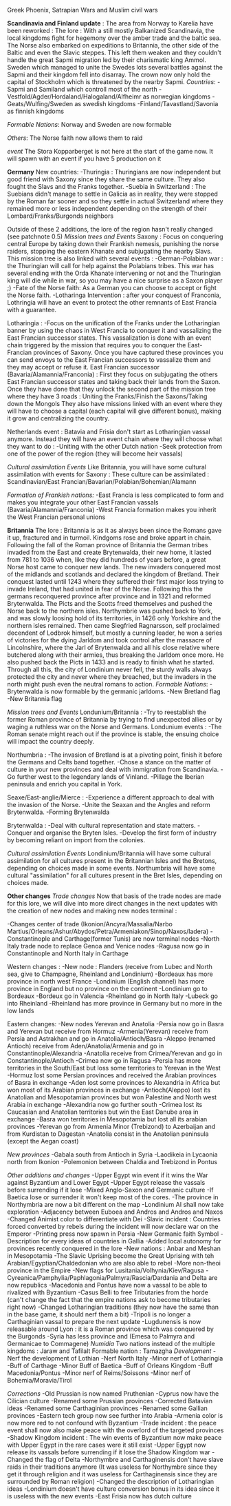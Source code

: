Greek Phoenix, Satrapian Wars and Muslim civil wars

**Scandinavia and Finland update** :
The area from Norway to Karelia have been reworked :
The lore :
With a still mostly Balkanized Scandinavia, the local kingdoms fight for hegemony over the amber trade and the baltic sea. The Norse also embarked on expeditions to Britannia, the other side of the Baltic and even the Slavic steppes. This left them weaken and they couldn't handle the great Sapmi migration led by their charismatic king Ammol. Sweden which managed to unite the Swedes lots several battles against the Sapmi and their kingdom fell into disarray. The crown now only hold the capital of Stockholm which is threatened by the nearby Sapmi.
*Countries*:
-Sapmi and Samiland which controll most of the north
-Vestfold/Agder/Hordaland/Halogaland/Alfheimr as norwegian kingdoms
-Geats/Wulfing/Sweden as swedish kingdoms
-Finland/Tavastland/Savonia as finnish kingdoms

*Formable Nations*:
Norway and Sweden are now formable

*Others*:
The Norse faith now allows them to raid

*event*
The Stora Kopparberget is not here at the start of the game now. It will spawn with an event if you have 5 production on it

**Germany**
New countries:
-Thuringia : Thuringians are now independent but good friend with Saxony since they share the same culture. They also fought the Slavs and the Franks together.
-Suebia in Switzerland : The Suebians didn't manage to settle in Galicia as in reality, they were stopped by the Roman far sooner and so they settle in actual Switzerland where they remained more or less independent depending on the strength of their Lombard/Franks/Burgonds neighbors

Outside of these 2 additions, the lore of the region hasn't really changed (see patchnote 0.5)
*Mission trees and Events*
Saxony : Focus on conquering central Europe by taking down their Frankish nemesis, punishing the norse raiders, stopping the eastern Khanate and subjugating the nearby Slavs.
This mission tree is also linked with several events :
  -German-Polabian war : the Thuringian will call for help against the Polabians tribes. This war has several ending with the Orda Khanate intervening or not and the Thuringian king will die while in war, so you may have a nice surprise as a Saxon player ;)
  -Fate of the Norse faith: As a German you can choose to accept or fight the Norse faith.
  -Lotharinga Intervention : after your conquest of Franconia, Lothringia will have an event to protect the other remnants of East Francia with a guarantee.

Lotharingia :
  -Focus on the unification of the Franks under the Lotharingian banner by using the chaos in West Francia to conquer it and vassalizing the East Francian successor states. This vassalization is done with an event chain triggered by the mission that requires you to conquer the East-Francian provinces of Saxony. Once you have captured these provinces you can send envoys to the East Francian successors to vassalize them and they may accept or refuse it.
East Francian successor (Bavaria/Alamannia/Franconia) :
  First they focus on subjugating the others East Francian successor states and taking back their lands from the Saxon.
  Once they have done that they unlock the second part of the mission tree where they have 3 roads : Uniting the Franks/Finish the Saxons/Taking down the Mongols
  They also have missions linked with an event where they will have to choose a capital (each capital will give different bonus), making it grow and centralizing the country.

Netherlands event :
Batavia and Frisia don't start as Lotharingian vassal anymore. Instead they will have an event chain where they will choose what they want to do :
  -Uniting with the other Dutch nation
  -Seek protection from one of the power of the region (they will become heir vassals)


*Cultural assimilation Events*
Like Britannia, you will have some cultural assimilation with events for Saxony :
These culture can be assimilated : Scandinavian/East Francian/Bavarian/Polabian/Bohemian/Alamann

*Formation of Frankish nations:*
-East Francia is less complicated to form and makes you integrate your other East Francian vassals (Bavaria/Alamannia/Franconia)
-West Francia formation makes you inherit the West Francian personal unions


**Britannia**
The lore :
Britannia is as it as always been since the Romans gave it up, fractured and in turmoil. Kindgoms rose and broke appart in chain. Following the fall of the Roman province of Britannia the German tribes invaded from the East and create Brytenwalda, their new home, it lasted from 781 to 1036 when, like they did hundreds of years before, a great Norse host came to conquer new lands. The new invaders conquered most of the midlands and scotlands and declared the kingdom of Bretland. Their conquest lasted until 1243 where they suffered their first major loss trying to invade Ireland, that had united in fear of the Norse. Following this the germans reconquered province after province and in 1321 and reformed Brytenwalda. The Picts and the Scotts freed themselves and pushed the Norse back to the northern isles. Northymbrie was pushed back to York, and was slowly loosing hold of its territories, in 1426 only Yorkshire and the northern isles remained. Then came Siegfried Ragnarsson, self proclaimed decendent of Lodbrok himself, but mostly a cunning leader, he won a series of victories for the dying Jarldom and took control after the massacre of Lincolnshire, where the Jarl of Brytenwalda and all his close relative where butchered along with their armies, thus breaking the Jarldom once more. He also pushed back the Picts in 1433 and is ready to finish what he started. Through all this, the city of Londinium never fell, the sturdy walls always protected the city and never where they breached, but the invaders in the north might push even the neutral romans to action.
*Formable Nations*:
-Brytenwalda is now formable by the germanic jarldoms.
-New Bretland flag
-New Britannia flag

*Mission trees and Events*
Londunium/Britannia :
  -Try to reestablish the former Roman province of Britannia by trying to find unexpected allies or by waging a ruthless war on the Norse and Germans.
Londunium events :
  -The Roman senate might reach out if the province is stable, the ensuing choice will impact the country deeply.

Northumbria :
  -The invasion of Bretland is at a pivoting point, finish it before the Germans and Celts band together.
  -Chose a stance on the matter of culture in your new provinces and deal with immigration from Scandinavia.
  -Go further west to the legendary lands of Vinland.
  -Pillage the Iberian peninsula and enrich you capital in York.

Seaxe/East-anglie/Mierce :
  -Experience a different approach to deal with the invasion of the Norse.
  -Unite the Seaxan and the Angles and reform Brytenwalda.
  -Forming Brytenwalda

Brytenwalda :
  -Deal with cultural representation and state matters.
  -Conquer and organise the Bryten Isles.
  -Develop the first form of industry by becoming reliant on import from the colonies.

*Cultural assimilation Events*
Londinium/Britannia will have some cultural assimilation for all cultures present in the Britannian Isles and the Bretons, depending on choices made in some events.
Northumbria will have some cultural "assimilation" for all cultures present in the Bret Isles, depending on choices made.

**Other changes**
*Trade changes*
Now that basis of the trade nodes are made for this lore, we will dive into more direct changes in the next updates with the creation of new nodes and making new nodes terminal :

-Changes center of trade (Ikonion/Ancyra/Massalia/Narbo Martius/Orleans/Ashur/Abydos/Petra/Armeniakon/Sinop/Naxos/Iadera)
-Constantinople and Carthage(former Tunis) are now terminal nodes
-North Italy trade node to replace Genoa and Venice nodes
-Ragusa now go in Constantinople and North Italy in Carthage

Western changes :
-New node : Flanders (receive from Lubec and North sea, give to Champagne, Rheinland and Londinium)
-Bordeaux has more province in north west France
-Londinium (English channel) has more province in England but no province on the continent
-Londinium go to Bordeaux
-Bordeux go in Valencia
-Rheinland go in North Italy
-Lubeck go into Rheinland
-Rheinland has more province in Germany but no more in the low lands

Eastern changes:
-New nodes Yerevan and Anatolia
-Persia now go in Basra and Yerevan but receive from Hormuz
-Armenia(Yerevan) receive from Persia and Astrakhan and go in Anatolia/Antioch/Basra
-Aleppo (renamed Antioch) receive from Aden/Anatolia/Armenia and go in Constantinople/Alexandria
-Anatolia receive from Crimea/Yerevan and go in Constantinople/Antioch
-Crimea now go in Ragusa
-Persia has more territories in the South/East but loss some territories to Yerevan in the West
-Hormuz lost some Persian provinces and received the Arabian provinces of Basra in exchange
-Aden lost some provinces to Alexandria in Africa but won most of its Arabian provinces in exchange
-Antioch(Aleppo) lost its Anatolian and Mesopotamian provinces but won Palestine and North west Arabia in exchange
-Alexandria now go further south
-Crimea lost its Caucasian and Anatolian territories but win the East Danube area in exchange
-Basra won territories in Mesopotamia but lost all its arabian provinces
-Yerevan go from Armenia Minor (Trebizond) to Azerbaijan and from Kurdistan to Dagestan
-Anatolia consist in the Anatolian peninsula (except the Aegan coast)

*New provinces*
-Gabala south from Antioch in Syria
-Laodikeia in Lycaonia north from Ikonion
-Polemonion between Chaldia and Trebizond in Pontus

*Other additions and changes*
-Upper Egypt win event if it wins the War against Byzantium and Lower Egypt
-Upper Egypt release the vassals before surrending if it lose
-Mixed Anglo-Saxon and Germanic culture
-If Baetica lose or surrender it won't keep most of the cores.
-The province in Northymbria are now a bit different on the map
-Londinium AI shall now take exploration
-Adjacency between Euboea and Andros and Andros and Naxos
-Changed Animist color to differentiate with Dei
-Slavic incident : Countries forced converted by rebels during the incident will now declare war on the Emperor
-Printing press now spawn in Persia
-New Germanic faith Symbol
-Description for every ideas of countries in Gallia
-Added local autonomy for provinces recently conquered in the lore
-New nations : Anbar and Meshan in Mesopotamia
-The Slavic Uprising become the Great Uprising with teh Arabian/Egyptian/Chaldedonian who are also able to rebel
-More non-theoi province in the Empire
-New flags for Lusitania/Volhynia/Kiev/Ragusa
-Cyreanica/Pamphylia/Paphlagonia/Palmyra/Rascia/Dardania and Delta are now republics
-Macedonia and Pontus have now a vassal to be able to rivalized with Byzantium
-Casus Belli to free Tributaries from the horde (can't change the fact that the empire nations ask to become tributaries right now)
-Changed Lotharingian traditions (they now have the same than in the base game, it should nerf them a bit)
-Tripoli is no longer a Carthaginian vassal to prepare the next update
-Lugdunensis is now releasable around Lyon : it is a Roman province which was conquered by the Burgonds
-Syria has less province and (Emesa to Palmyra and Germanicae to Commagene)
*Numidia*
Two nations instead of the multiple kingdoms : Jaraw and Tafilalt
Formable nation : Tamazgha
*Development*
-Nerf the development of Lothian
-Nerf North Italy
-Minor nerf of Lotharingia
-Buff of Carthage
-Minor Buff of Baetica
-Buff of Orleans Kingdom
-Buff Macedonia/Pontus
-Minor nerf of Reims/Soissons
-Minor nerf of Bohemia/Moravia/Tirol

*Corrections*
-Old Prussian is now named Pruthenian
-Cyprus now have the Cilician culture
-Renamed some Prussian provinces
-Corrected Batavian ideas
-Renamed some Carthaginian provinces
-Renamed some Gallian provinces
-Eastern tech group now see further into Arabia
-Armenia color is now more red to not confound with Byzantium
-Trade incident : the peace event shall now also make peace with the overlord of the targeted provinces
-Shadow Kingdom incident : The win events of Byzantium now make peace with Upper Egypt in the rare cases were it still exist
-Upper Egypt now release its vassals before surrending if it lose the Shadow Kingdom war
-Changed the flag of Delta
-Northymbre and Carthaginensis don't have slave raids in their traditions anymore (It was useless for Northymbre since they get it through religion and it was useless for Carthaginensis  since they are surrounded by Roman religion)
-Changed the description of Lotharingian ideas
-Londinium doesn't have culture conversion bonus in its idea since it is useless with the new events
-East Frisia now has dutch culture

